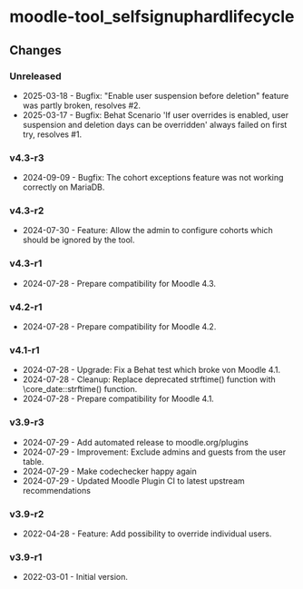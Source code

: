moodle-tool_selfsignuphardlifecycle
===================================

Changes
-------

### Unreleased

* 2025-03-18 - Bugfix: "Enable user suspension before deletion" feature was partly broken, resolves #2.
* 2025-03-17 - Bugfix: Behat Scenario 'If user overrides is enabled, user suspension and deletion days can be overridden' always failed on first try, resolves #1.

### v4.3-r3

* 2024-09-09 - Bugfix: The cohort exceptions feature was not working correctly on MariaDB.

### v4.3-r2

* 2024-07-30 - Feature: Allow the admin to configure cohorts which should be ignored by the tool.

### v4.3-r1

* 2024-07-28 - Prepare compatibility for Moodle 4.3.

### v4.2-r1

* 2024-07-28 - Prepare compatibility for Moodle 4.2.

### v4.1-r1

* 2024-07-28 - Upgrade: Fix a Behat test which broke von Moodle 4.1.
* 2024-07-28 - Cleanup: Replace deprecated strftime() function with \core_date::strftime() function.
* 2024-07-28 - Prepare compatibility for Moodle 4.1.

### v3.9-r3

* 2024-07-29 - Add automated release to moodle.org/plugins
* 2024-07-29 - Improvement: Exclude admins and guests from the user table.
* 2024-07-29 - Make codechecker happy again
* 2024-07-29 - Updated Moodle Plugin CI to latest upstream recommendations

### v3.9-r2

* 2022-04-28 - Feature: Add possibility to override individual users.

### v3.9-r1

* 2022-03-01 - Initial version.
